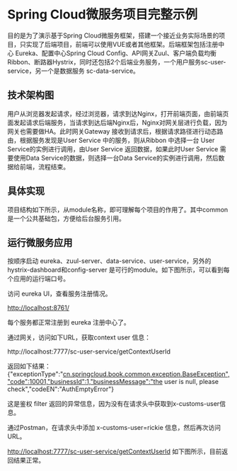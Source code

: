 # Spring Cloud微服务项目完整示例

目的是为了演示基于Spring Cloud微服务框架，搭建一个接近业务实际场景的项目，只实现了后端项目，前端可以使用VUE或者其他框架。后端框架包括注册中心 Eureka、配置中心Spring Cloud Config、API网关Zuul、客户端负载均衡Ribbon、断路器Hystrix，同时还包括2个后端业务服务，一个用户服务sc-user-service，另一个是数据服务 sc-data-service。

## 技术架构图

用户从浏览器发起请求，经过浏览器，请求到达Nginx，打开前端页面，由前端页面发起请求后端服务，当请求到达后端Nginx后，Nginx对网关层进行负载，因为网关也需要做HA。此时网关Gateway 接收到请求后，根据请求路径进行动态路由，根据服务发现是User Service 中的服务，则从Ribbon 中选择一台 User Service的实例进行调用，由User Service 返回数据，如果此时User Service 需要使用Data Service的数据，则选择一台Data Service的实例进行调用，然后数据给前端，流程结束。

## 具体实现

项目结构如下所示，从module名称，即可理解每个项目的作用了。其中common是一个公共基础包，方便给后台服务引用。

## 运行微服务应用

按顺序启动 eureka、zuul-server、data-service、user-service，另外的hystrix-dashboard和config-server 是可行的module。如下图所示，可以看到每个应用的运行端口号。

访问 eureka UI，查看服务注册情况。

<http://localhost:8761/>

每个服务都正常注册到 eureka 注册中心了。



通过网关，访问如下URL，获取context user 信息：

http://localhost:7777/sc-user-service/getContextUserId

返回如下结果：{"exceptionType":"[cn.springcloud.book.common.exception.BaseException","code":10001,"businessId":1,"businessMessage":"the](http://cn.springcloud.book.common.exception.baseexception/) user is null, please check","codeEN":"AuthEmptyError"}

这是鉴权 filter 返回的异常信息，因为没有在请求头中获取到x-customs-user信息。

通过Postman，在请求头中添加 x-customs-user=rickie 信息，然后再次访问URL。

<http://localhost:7777/sc-user-service/getContextUserId>
如下图所示，目前返回结果正常。


